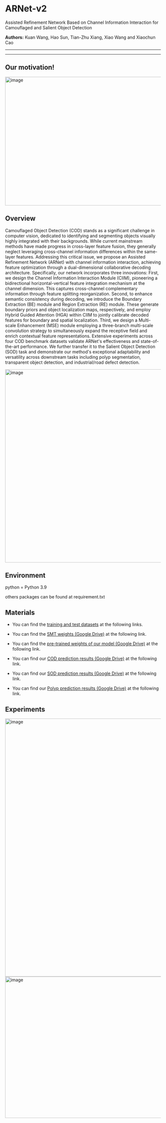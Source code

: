 # ARNet-v2
Assisted Refinement Network Based on Channel Information Interaction for Camouflaged and Salient Object Detection


**Authors:** Kuan Wang, Hao Sun, Tian-Zhu Xiang, Xiao Wang and Xiaochun Cao

------
------
## Our motivation!

<img width="1171" height="415" alt="image" src="https://github.com/user-attachments/assets/8b92f28d-2bfe-45a4-a249-e89eb1c63b1f" />

## Overview

Camouflaged Object Detection (COD) stands as a significant challenge in computer vision, dedicated to identifying and segmenting objects visually highly integrated with their backgrounds. While current mainstream methods have made progress in cross-layer feature fusion, they generally neglect leveraging cross-channel information differences within the same-layer features. Addressing this critical issue, we propose an Assisted Refinement Network (ARNet) with channel information interaction, achieving feature optimization through a dual-dimensional collaborative decoding architecture. Specifically, our network incorporates three innovations: First, we design the Channel Information Interaction Module (CIIM), pioneering a bidirectional horizontal-vertical feature integration mechanism at the channel dimension. This captures cross-channel complementary information through feature splitting reorganization. Second, to enhance semantic consistency during decoding, we introduce the Boundary Extraction (BE) module and Region Extraction (RE) module. These generate boundary priors and object localization maps, respectively, and employ Hybrid Guided Attention (HGA) within CIIM to jointly calibrate decoded features for boundary and spatial localization. Third, we design a Multi-scale Enhancement (MSE) module employing a three-branch multi-scale convolution strategy to simultaneously expand the receptive field and enrich contextual feature representations. Extensive experiments across four COD benchmark datasets validate ARNet's effectiveness and state-of-the-art performance. We further transfer it to the Salient Object Detection (SOD) task and demonstrate our method's exceptional adaptability and versatility across downstream tasks including polyp segmentation, transparent object detection, and industrial/road defect detection.

<img width="1166" height="623" alt="image" src="https://github.com/user-attachments/assets/39a22bb7-f7ed-4a07-a239-2173d3482d99" />

## Environment
python = Python 3.9

others packages can be found at requirement.txt

## Materials
  + You can find the [training and test datasets](https://github.com/DengPingFan/SINet/) at the following links.

  + You can find the [SMT weights (Google Drive)](https://drive.google.com/file/d/1F8E_Ca6nvusNjp0SqWBVyImWsUSMTSN1/view?usp=sharing) at the following link.  

  + You can find the [pre-trained weights of our model (Google Drive)](https://drive.google.com/file/d/18xlY7ZtTwPk7MCdYnGMIpj1hafc0GZBq/view?usp=sharing) at the following link.  

  + You can find our [COD prediction results (Google Drive)](https://drive.google.com/file/d/1mLujes7kTj_6BZrdvfTEGhk4EzN6dttR/view?usp=sharing) at the following link.  

  + You can find our [SOD prediction results (Google Drive)](https://drive.google.com/file/d/1yM52z75vYh058-c00wG7dfgtd8-2oVpL/view?usp=sharing) at the following link.  

  + You can find our [Polyp prediction results (Google Drive)](https://drive.google.com/file/d/1jY4_BzgSZzjrtztGtZt9_PEIqJaFfO0L/view?usp=sharing) at the following link.

## Experiments

<img width="1175" height="832" alt="image" src="https://github.com/user-attachments/assets/7cf0b2b0-72d9-4c37-afbb-2d33293f8845" />

<img width="1174" height="456" alt="image" src="https://github.com/user-attachments/assets/fa41ad1d-ec99-4160-9b80-018a60c68035" />


